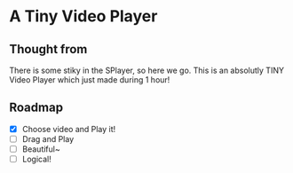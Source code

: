 # A Tiny Video Player

## Thought from

There is some stiky in the SPlayer, so here we go.
This is an absolutly TINY Video Player which just made during 1 hour!

## Roadmap

- [x] Choose video and Play it!
- [ ] Drag and Play
- [ ] Beautiful~
- [ ] Logical!
